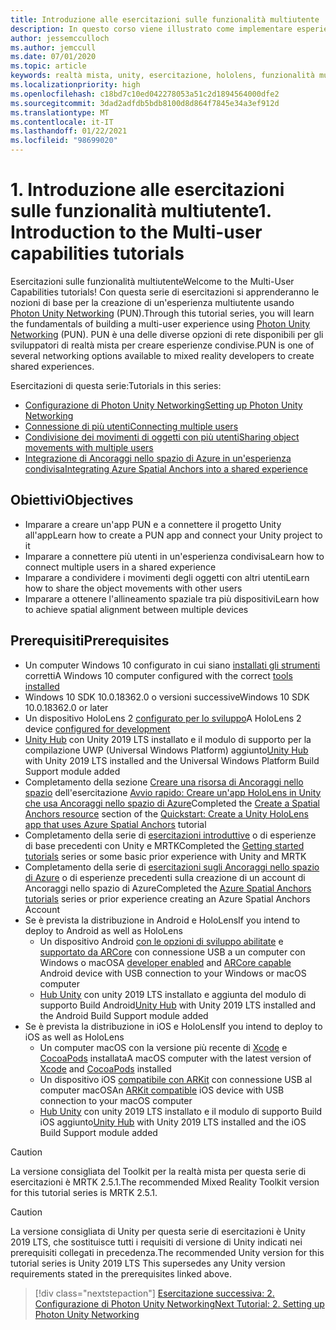 ```yaml
---
title: Introduzione alle esercitazioni sulle funzionalità multiutente
description: In questo corso viene illustrato come implementare esperienze multiutente condivise in un'applicazione HoloLens 2.
author: jessemcculloch
ms.author: jemccull
ms.date: 07/01/2020
ms.topic: article
keywords: realtà mista, unity, esercitazione, hololens, funzionalità multiutente, Photon, MRTK, mixed reality toolkit, UWP, ancoraggi nello spazio di Azure
ms.localizationpriority: high
ms.openlocfilehash: c18bd7c10ed042278053a51c2d1894564000dfe2
ms.sourcegitcommit: 3dad2adfdb5bdb8100d8d864f7845e34a3ef912d
ms.translationtype: MT
ms.contentlocale: it-IT
ms.lasthandoff: 01/22/2021
ms.locfileid: "98699020"
---
```

# <a name="1-introduction-to-the-multi-user-capabilities-tutorials"></a><span data-ttu-id="3ab39-104">1. Introduzione alle esercitazioni sulle funzionalità multiutente</span><span class="sxs-lookup"><span data-stu-id="3ab39-104">1. Introduction to the Multi-user capabilities tutorials</span></span>

<span data-ttu-id="3ab39-105">Esercitazioni sulle funzionalità multiutente</span><span class="sxs-lookup"><span data-stu-id="3ab39-105">Welcome to the Multi-User Capabilities tutorials!</span></span> <span data-ttu-id="3ab39-106">Con questa serie di esercitazioni si apprenderanno le nozioni di base per la creazione di un'esperienza multiutente usando <a href="https://www.photonengine.com/PUN" target="_blank">Photon Unity Networking</a> (PUN).</span><span class="sxs-lookup"><span data-stu-id="3ab39-106">Through this tutorial series, you will learn the fundamentals of building a multi-user experience using <a href="https://www.photonengine.com/PUN" target="_blank">Photon Unity Networking</a> (PUN).</span></span> <span data-ttu-id="3ab39-107">PUN è una delle diverse opzioni di rete disponibili per gli sviluppatori di realtà mista per creare esperienze condivise.</span><span class="sxs-lookup"><span data-stu-id="3ab39-107">PUN is one of several networking options available to mixed reality developers to create shared experiences.</span></span>

<span data-ttu-id="3ab39-108">Esercitazioni di questa serie:</span><span class="sxs-lookup"><span data-stu-id="3ab39-108">Tutorials in this series:</span></span>

* [<span data-ttu-id="3ab39-109">Configurazione di Photon Unity Networking</span><span class="sxs-lookup"><span data-stu-id="3ab39-109">Setting up Photon Unity Networking</span></span>](mr-learning-sharing-02.md)
* [<span data-ttu-id="3ab39-110">Connessione di più utenti</span><span class="sxs-lookup"><span data-stu-id="3ab39-110">Connecting multiple users</span></span>](mr-learning-sharing-03.md)
* [<span data-ttu-id="3ab39-111">Condivisione dei movimenti di oggetti con più utenti</span><span class="sxs-lookup"><span data-stu-id="3ab39-111">Sharing object movements with multiple users</span></span>](mr-learning-sharing-04.md)
* [<span data-ttu-id="3ab39-112">Integrazione di Ancoraggi nello spazio di Azure in un'esperienza condivisa</span><span class="sxs-lookup"><span data-stu-id="3ab39-112">Integrating Azure Spatial Anchors into a shared experience</span></span>](mr-learning-sharing-05.md)

## <a name="objectives"></a><span data-ttu-id="3ab39-113">Obiettivi</span><span class="sxs-lookup"><span data-stu-id="3ab39-113">Objectives</span></span>

* <span data-ttu-id="3ab39-114">Imparare a creare un'app PUN e a connettere il progetto Unity all'app</span><span class="sxs-lookup"><span data-stu-id="3ab39-114">Learn how to create a PUN app and connect your Unity project to it</span></span>
* <span data-ttu-id="3ab39-115">Imparare a connettere più utenti in un'esperienza condivisa</span><span class="sxs-lookup"><span data-stu-id="3ab39-115">Learn how to connect multiple users in a shared experience</span></span>
* <span data-ttu-id="3ab39-116">Imparare a condividere i movimenti degli oggetti con altri utenti</span><span class="sxs-lookup"><span data-stu-id="3ab39-116">Learn how to share the object movements with other users</span></span>
* <span data-ttu-id="3ab39-117">Imparare a ottenere l'allineamento spaziale tra più dispositivi</span><span class="sxs-lookup"><span data-stu-id="3ab39-117">Learn how to achieve spatial alignment between multiple devices</span></span>

## <a name="prerequisites"></a><span data-ttu-id="3ab39-118">Prerequisiti</span><span class="sxs-lookup"><span data-stu-id="3ab39-118">Prerequisites</span></span>

* <span data-ttu-id="3ab39-119">Un computer Windows 10 configurato in cui siano [installati gli strumenti](../../install-the-tools.md) corretti</span><span class="sxs-lookup"><span data-stu-id="3ab39-119">A Windows 10 computer configured with the correct [tools installed](../../install-the-tools.md)</span></span>
* <span data-ttu-id="3ab39-120">Windows 10 SDK 10.0.18362.0 o versioni successive</span><span class="sxs-lookup"><span data-stu-id="3ab39-120">Windows 10 SDK 10.0.18362.0 or later</span></span>
* <span data-ttu-id="3ab39-121">Un dispositivo HoloLens 2 [configurato per lo sviluppo](../../platform-capabilities-and-apis/using-visual-studio.md#enabling-developer-mode)</span><span class="sxs-lookup"><span data-stu-id="3ab39-121">A HoloLens 2 device [configured for development](../../platform-capabilities-and-apis/using-visual-studio.md#enabling-developer-mode)</span></span>
* <span data-ttu-id="3ab39-122"><a href="https://docs.unity3d.com/Manual/GettingStartedInstallingHub.html" target="_blank">Unity Hub</a> con Unity 2019 LTS installato e il modulo di supporto per la compilazione UWP (Universal Windows Platform) aggiunto</span><span class="sxs-lookup"><span data-stu-id="3ab39-122"><a href="https://docs.unity3d.com/Manual/GettingStartedInstallingHub.html" target="_blank">Unity Hub</a> with Unity 2019 LTS installed and the Universal Windows Platform Build Support module added</span></span>
* <span data-ttu-id="3ab39-123">Completamento della sezione [Creare una risorsa di Ancoraggi nello spazio](https://docs.microsoft.com/azure/spatial-anchors/quickstarts/get-started-unity-hololens#create-a-spatial-anchors-resource) dell'esercitazione [Avvio rapido: Creare un'app HoloLens in Unity che usa Ancoraggi nello spazio di Azure](https://docs.microsoft.com/azure/spatial-anchors/quickstarts/get-started-unity-hololens)</span><span class="sxs-lookup"><span data-stu-id="3ab39-123">Completed the [Create a Spatial Anchors resource](https://docs.microsoft.com/azure/spatial-anchors/quickstarts/get-started-unity-hololens#create-a-spatial-anchors-resource) section of the [Quickstart: Create a Unity HoloLens app that uses Azure Spatial Anchors](https://docs.microsoft.com/azure/spatial-anchors/quickstarts/get-started-unity-hololens) tutorial</span></span>
* <span data-ttu-id="3ab39-124">Completamento della serie di [esercitazioni introduttive](mr-learning-base-01.md) o di esperienze di base precedenti con Unity e MRTK</span><span class="sxs-lookup"><span data-stu-id="3ab39-124">Completed the [Getting started tutorials](mr-learning-base-01.md) series or some basic prior experience with Unity and MRTK</span></span>
* <span data-ttu-id="3ab39-125">Completamento della serie di [esercitazioni sugli Ancoraggi nello spazio di Azure](mr-learning-asa-01.md) o di esperienze precedenti sulla creazione di un account di Ancoraggi nello spazio di Azure</span><span class="sxs-lookup"><span data-stu-id="3ab39-125">Completed the [Azure Spatial Anchors tutorials](mr-learning-asa-01.md) series or prior experience creating an Azure Spatial Anchors Account</span></span>
* <span data-ttu-id="3ab39-126">Se è prevista la distribuzione in Android e HoloLens</span><span class="sxs-lookup"><span data-stu-id="3ab39-126">If you intend to deploy to Android as well as HoloLens</span></span>
  * <span data-ttu-id="3ab39-127">Un dispositivo Android <a href="https://developer.android.com/studio/debug/dev-options" target="_blank">con le opzioni di sviluppo abilitate</a> e <a href="https://developers.google.com/ar/discover/supported-devices" target="_blank">supportato da ARCore</a> con connessione USB a un computer con Windows o macOS</span><span class="sxs-lookup"><span data-stu-id="3ab39-127">A <a href="https://developer.android.com/studio/debug/dev-options" target="_blank">developer enabled</a> and <a href="https://developers.google.com/ar/discover/supported-devices" target="_blank">ARCore capable</a> Android device with USB connection to your Windows or macOS computer</span></span>
  * <span data-ttu-id="3ab39-128"><a href="https://docs.unity3d.com/Manual/GettingStartedInstallingHub.html" target="_blank">Hub Unity</a> con unity 2019 LTS installato e aggiunta del modulo di supporto Build Android</span><span class="sxs-lookup"><span data-stu-id="3ab39-128"><a href="https://docs.unity3d.com/Manual/GettingStartedInstallingHub.html" target="_blank">Unity Hub</a> with Unity 2019 LTS installed and the Android Build Support module added</span></span>
* <span data-ttu-id="3ab39-129">Se è prevista la distribuzione in iOS e HoloLens</span><span class="sxs-lookup"><span data-stu-id="3ab39-129">If you intend to deploy to iOS as well as HoloLens</span></span>
  * <span data-ttu-id="3ab39-130">Un computer macOS con la versione più recente di <a href="https://geo.itunes.apple.com/us/app/xcode/id497799835?mt=12" target="_blank">Xcode</a> e <a href="https://cocoapods.org" target="_blank">CocoaPods</a> installata</span><span class="sxs-lookup"><span data-stu-id="3ab39-130">A macOS computer with the latest version of <a href="https://geo.itunes.apple.com/us/app/xcode/id497799835?mt=12" target="_blank">Xcode</a> and <a href="https://cocoapods.org" target="_blank">CocoaPods</a> installed</span></span>
  * <span data-ttu-id="3ab39-131">Un dispositivo iOS <a href="https://developer.apple.com/documentation/arkit/verifying_device_support_and_user_permission" target="_blank">compatibile con ARKit</a> con connessione USB al computer macOS</span><span class="sxs-lookup"><span data-stu-id="3ab39-131">An <a href="https://developer.apple.com/documentation/arkit/verifying_device_support_and_user_permission" target="_blank">ARKit compatible</a> iOS device with USB connection to your macOS computer</span></span>
  * <span data-ttu-id="3ab39-132"><a href="https://docs.unity3d.com/Manual/GettingStartedInstallingHub.html" target="_blank">Hub Unity</a> con unity 2019 LTS installato e il modulo di supporto Build iOS aggiunto</span><span class="sxs-lookup"><span data-stu-id="3ab39-132"><a href="https://docs.unity3d.com/Manual/GettingStartedInstallingHub.html" target="_blank">Unity Hub</a> with Unity 2019 LTS installed and the iOS Build Support module added</span></span>

> [!CAUTION]
> <span data-ttu-id="3ab39-133">La versione consigliata del Toolkit per la realtà mista per questa serie di esercitazioni è MRTK 2.5.1.</span><span class="sxs-lookup"><span data-stu-id="3ab39-133">The recommended Mixed Reality Toolkit version for this tutorial series is MRTK 2.5.1.</span></span>

> [!CAUTION]
> <span data-ttu-id="3ab39-134">La versione consigliata di Unity per questa serie di esercitazioni è Unity 2019 LTS, che sostituisce tutti i requisiti di versione di Unity indicati nei prerequisiti collegati in precedenza.</span><span class="sxs-lookup"><span data-stu-id="3ab39-134">The recommended Unity version for this tutorial series is Unity 2019 LTS This supersedes any Unity version requirements stated in the prerequisites linked above.</span></span>

> [!div class="nextstepaction"]
> [<span data-ttu-id="3ab39-135">Esercitazione successiva: 2. Configurazione di Photon Unity Networking</span><span class="sxs-lookup"><span data-stu-id="3ab39-135">Next Tutorial: 2. Setting up Photon Unity Networking</span></span>](mr-learning-sharing-02.md)
